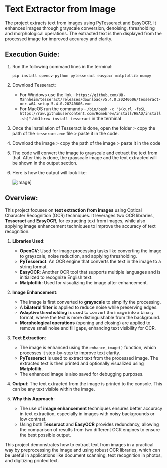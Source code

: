 # Text Extractor from Image

The project extracts text from images using PyTesseract and EasyOCR. It enhances images through grayscale conversion, denoising, thresholding and morphological operations. The extracted text is then displayed from the processed image for improved accuracy and clarity.

## Execution Guide:

1. Run the following command lines in the terminal:
   ```
   pip install opencv-python pytesseract easyocr matplotlib numpy
   ```

2. Download Tesseract:
   - For Windows use the link - `https://github.com/UB-Mannheim/tesseract/releases/download/v5.4.0.20240606/tesseract-ocr-w64-setup-5.4.0.20240606.exe`
   - For MacOS run the commands - `/bin/bash -c "$(curl -fsSL https://raw.githubusercontent.com/Homebrew/install/HEAD/install.sh)"` and `brew install tesseract` in the terminal

3. Once the installation of Tesseract is done, open the folder > copy the path of the `tesseract.exe` file > paste it in the code.

4. Download the image > copy the path of the image > paste it in the code

5. The code will convert the image to grayscale and extract the text from that. After this is done, the grayscale image and the text extracted will be shown in the output section.

6. Here is how the output will look like:

   ![image](https://github.com/user-attachments/assets/1bc2e0c5-2cac-43df-b33c-6db613cd64b8)]
   
## Overview:

This project focuses on **text extraction from images** using Optical Character Recognition (OCR) techniques. It leverages two OCR libraries, **Tesseract** and **EasyOCR**, for extracting text from images, while also applying image enhancement techniques to improve the accuracy of text recognition.

1. **Libraries Used**:
   - **OpenCV**: Used for image processing tasks like converting the image to grayscale, noise reduction, and applying thresholding.
   - **PyTesseract**: An OCR engine that converts the text in the image to a string format.
   - **EasyOCR**: Another OCR tool that supports multiple languages and is initialized to recognize English text.
   - **Matplotlib**: Used for visualizing the image after enhancement.

2. **Image Enhancement**:
   - The image is first converted to **grayscale** to simplify the processing.
   - A **bilateral filter** is applied to reduce noise while preserving edges.
   - **Adaptive thresholding** is used to convert the image into a binary format, where the text is more distinguishable from the background.
   - **Morphological operations** (opening and closing) are applied to remove small noise and fill gaps, enhancing text visibility for OCR.

3. **Text Extraction**:
   - The image is enhanced using the `enhance_image()` function, which processes it step-by-step to improve text clarity.
   - **PyTesseract** is used to extract text from the processed image. The extracted text is then printed and optionally visualized using **Matplotlib**.
   - The enhanced image is also saved for debugging purposes.

4. **Output**:
   The text extracted from the image is printed to the console. This can be any text visible within the image.

5. **Why this Approach**:
   - The use of **image enhancement** techniques ensures better accuracy in text extraction, especially in images with noisy backgrounds or low contrast.
   - Using both **Tesseract** and **EasyOCR** provides redundancy, allowing the comparison of results from two different OCR engines to ensure the best possible output.

This project demonstrates how to extract text from images in a practical way by preprocessing the image and using robust OCR libraries, which can be useful in applications like document scanning, text recognition in photos, and digitizing printed text.
